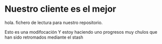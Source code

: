 # Nuestro cliente es el mejor
hola. fichero de lectura para nuestro repositorio.

Esto es una modifocación Y estoy haciendo uno progresos muy chulos que han sido retromados mediante el stash

